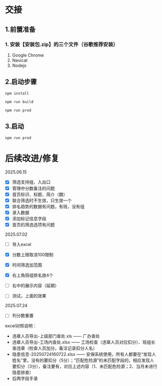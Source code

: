 
# 交接

## 1.前置准备

### 1. 安装【安装包.zip】的三个文件（谷歌推荐安装）

1. Google Chrome
2. Navicat
3. Nodejs

## 2.启动步骤

`npm install`

`npm run build`

`npm run prod`

## 3.启动

`npm run prod`


# 后续改进/修复

2025.06.15

- [x] 筛选支持组、入出口
- [x] 管理中分数备注的问题
- [x] 首页标识、标题、简介（魏）
- [x] 联合筛选时不生效，只生效一个
- [x] 排名趋势的数据有问题，有班，没有组
- [x] 录入数据
- [x] 添加标记信息字段
- [x] 首页的筛选选项有问题

2025.07.02

- [ ] 导入excel
- [x] 分数上限取消100限制
- [x] 时间筛选加范围
- [x] 右上角班组排名放4个
- [ ] 右中的展示内容（延期）
- [ ] 测试，上面的效果



2025.07.24

- [ ] 列分数重置

excel对照说明：
- 违章人员导出-上级部门查处.xls —— 厂办查处
- 违章人员导出-工场内查处.xlsx —— 工场检查（违章人员对应扣分）、班组长查违章（检查人员加分，备注记录扣分人名）
- 隐患信息-20250724160722.xlsx —— 安保系统使用，所有人都要在“发现人姓名”里，没有的要扣分（5分）；“匹配危险源”的未匹配字段的，相应发现人要扣分（3分），备注要有，对应上述内容（1、未匹配危险源；2、当月未进行隐患排查）
- 后两字段手录